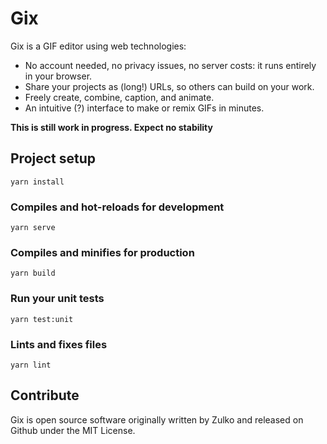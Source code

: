 # Gix

Gix is a GIF editor using web technologies:

- No account needed, no privacy issues, no server costs: it runs entirely in your browser.
- Share your projects as (long!) URLs, so others can build on your work.
- Freely create, combine, caption, and animate.
- An intuitive (?) interface to make or remix GIFs in minutes.

**This is still work in progress. Expect no stability**

## Project setup

```
yarn install
```

### Compiles and hot-reloads for development

```
yarn serve
```

### Compiles and minifies for production

```
yarn build
```

### Run your unit tests

```
yarn test:unit
```

### Lints and fixes files

```
yarn lint
```

## Contribute

Gix is open source software originally written by Zulko and released on Github under the MIT License.